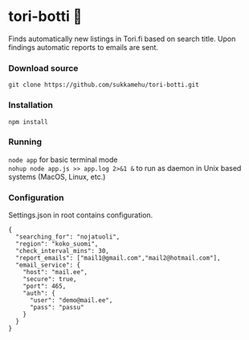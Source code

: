 # tori-botti 🤖
Finds automatically new listings in Tori.fi based on search title. Upon findings automatic reports to emails are sent.

### Download source
```git clone https://github.com/sukkamehu/tori-botti.git```

### Installation
```npm install```

### Running
```node app``` for basic terminal mode
<br />
```nohup node app.js >> app.log 2>&1 &``` to run as daemon in Unix based systems (MacOS, Linux, etc.)

### Configuration
Settings.json in root contains configuration.
```
{
  "searching_for": "nojatuoli",
  "region": "koko_suomi",
  "check_interval_mins": 30,
  "report_emails": ["mail1@gmail.com","mail2@hotmail.com"],
  "email_service": {
    "host": "mail.ee",
    "secure": true,
    "port": 465,
    "auth": {
      "user": "demo@mail.ee",
      "pass": "passu"
    }
  }
}
